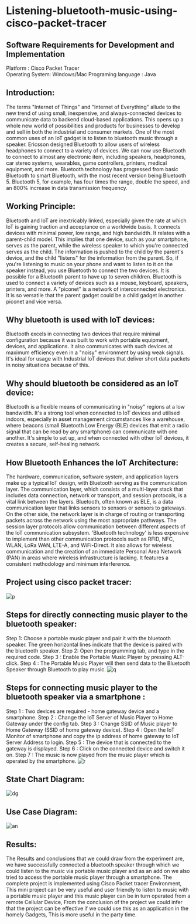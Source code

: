 # Listening-bluetooth-music-using-cisco-packet-tracer
## Software Requirements for Development and Implementation
Platform :  Cisco Packet Tracer   
Operating  System: Windows/Mac
Programing language : Java

## Introduction:
The terms "Internet of Things" and "Internet of Everything" allude to the new trend of using small, inexpensive, and always-connected devices to communicate data to backend cloud-based applications. This opens up a whole new world of possibilities and products for businesses to develop and sell in both the industrial and consumer markets. One of the most common uses of an IoT gadget is to listen to bluetooth music through a speaker.
Ericsson designed Bluetooth to allow users of wireless headphones to connect to a variety of devices. We can now use Bluetooth to connect to almost any electronic item, including speakers, headphones, car stereo systems, wearables, game controllers, printers, medical equipment, and more. Bluetooth technology has progressed from basic Bluetooth to smart Bluetooth, with the most recent version being Bluetooth 5. Bluetooth 5, for example, has four times the range, double the speed, and an 800% increase in data transmission frequency.
## Working Principle:
Bluetooth and IoT are inextricably linked, especially given the rate at which IoT is gaining traction and acceptance on a worldwide basis. It connects devices with minimal power, low range, and high bandwidth. It relates with a parent-child model. This implies that one device, such as your smartphone, serves as the parent, while the wireless speaker to which you're connected serves as the child. The information is pushed to the child by the parent's device, and the child "listens" for the information from the parent. So, if you're listening to music on your phone and want to listen to it on the speaker instead, you use Bluetooth to connect the two devices.
It is possible for a Bluetooth parent to have up to seven children. Bluetooth is used to connect a variety of devices such as a mouse, keyboard, speakers, printers, and more. A "piconet" is a network of interconnected electronics. It is so versatile that the parent gadget could be a child gadget in another piconet and vice versa.
## Why bluetooth is used with IoT devices:
Bluetooth excels in connecting two devices that require minimal configuration because it was built to work with portable equipment, devices, and applications. It also communicates with such devices at maximum efficiency even in a "noisy" environment by using weak signals. It's ideal for usage with Industrial IoT devices that deliver short data packets in noisy situations because of this.
## Why should bluetooth be considered as an IoT device:
Bluetooth is a flexible means of communicating in "noisy" regions at a low bandwidth. It's a strong tool when connected to IoT devices and utilised indoors, especially in asset management circumstances like a warehouse, where beacons (small Bluetooth Low Energy (BLE) devices that emit a radio signal that can be read by any smartphone) can communicate with one another. It's simple to set up, and when connected with other IoT devices, it creates a secure, self-healing network.
## How Bluetooth Enhances the IoT Architecture:
The hardware, communication, software system, and application layers make up a typical IoT design, with Bluetooth serving as the communication layer. The communication layer, which consists of a multi-layer stack that includes data connection, network or transport, and session protocols, is a vital link between the layers. Bluetooth, often known as BLE, is a data communication layer that links sensors to sensors or sensors to gateways. On the other side, the network layer is in charge of routing or transporting packets across the network using the most appropriate pathways. The session layer protocols allow communication between different aspects of the IoT communication subsystem.
'Bluetooth technology' is less expensive to implement than other communication protocols such as RFID, NFC, WLAN, LoRa WAN, LTE-A, and WiFi-Direct. It also allows for wireless communication and the creation of an immediate Personal Area Network (PAN) in areas where wireless infrastructure is lacking. It features a consistent methodology and minimum interference.

## Project using cisco packet tracer:
![p](https://user-images.githubusercontent.com/86556654/143622349-e1bc047a-4337-447d-b1a7-b9b2a4c6b9de.PNG)
## Steps for directly connecting music player to the bluetooth speaker:
Step 1: Choose a portable music player and pair it with the bluetooth speaker. The green horizontal lines indicate that the device is paired with the bluetooth speaker.
Step 2: Open the programming tab, and type in the required code.
Step 3 : Enable the Portable Music Player by pressing ALT-click.
Step 4 : The Portable Music Player will then send data to the Bluetooth Speaker through Bluetooth to play music.
![q](https://user-images.githubusercontent.com/86556654/143622533-b81ac1d5-2630-4de0-bb97-ee3e00b9b712.PNG)

## Steps for connecting music player to the bluetooth speaker via a smartphone :
Step 1 : Two devices are required - home gateway device and a smartphone. 
Step 2 : Change the IoT Server of  Music Player to Home Gateway under the config tab.
Step 3 : Change SSID of Music player to Home Gateway (SSID of home gateway device).
Step 4 : Open the IoT Monitor of smartphone and copy the ip address of home gateway to IoT Server Address to login.
Step 5 : The device that is connected to the gateway is displayed.
Step 6 : Click on the connected device and switch it on.
Step 7 : The music is now played from the music player which is operated by the smartphone.
![r](https://user-images.githubusercontent.com/86556654/143622682-0c5b0a37-9b94-4732-bda4-cb930131132c.PNG)

## State Chart Diagram:
![dg](https://user-images.githubusercontent.com/86556654/143617153-ee543c4b-a640-4844-87bf-42e509ffea9c.PNG)
## Use Case Diagram:
![an](https://user-images.githubusercontent.com/86556654/143617266-c70cf502-e14c-4086-9905-fee4a97f4a75.PNG)

## Results:
The Results and conclusions that we could draw from the experiment are, we have successfully connected a bluetooth speaker through which we could listen to the music via portable music player and as an add on we also tried to access the portable music player through a smartphone. The complete project is implemented using Cisco Packet tracer Environment, This mini project can be very useful and user friendly to listen to music with a portable music player and this music player can be in turn operated from  a remote Cellular Device, From the conclusion of the project we could infer that the project can be effective if we could use this as an application in the homely Gadgets, This is more useful in the party time.
